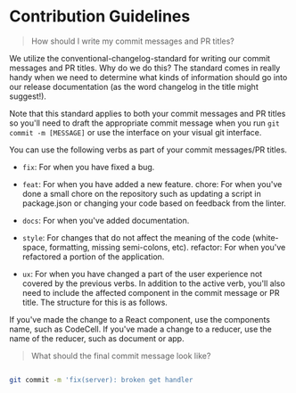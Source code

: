 # Contribution Guidelines

> How should I write my commit messages and PR titles?

We utilize the conventional-changelog-standard for writing our commit messages and PR titles. Why do we do this? The standard comes in really handy when we need to determine what kinds of information should go into our release documentation (as the word changelog in the title might suggest!).

Note that this standard applies to both your commit messages and PR titles so you'll need to draft the appropriate commit message when you run `git commit -m [MESSAGE]` or use the interface on your visual git interface.

You can use the following verbs as part of your commit messages/PR titles.

* `fix`: For when you have fixed a bug.

* `feat`: For when you have added a new feature.
chore: For when you've done a small chore on the repository such as updating a script in package.json or changing your code based on feedback from the linter.

* `docs`: For when you've added documentation.

* `style`: For changes that do not affect the meaning of the code (white-space, formatting, missing semi-colons, etc). refactor: For when you've refactored a portion of the application.

* `ux`: For when you have changed a part of the user experience not covered by the previous verbs. In addition to the active verb, you'll also need to include the affected component in the commit message or PR title. The structure for this is as follows.

If you've made the change to a React component, use the components name, such as CodeCell. If you've made a change to a reducer, use the name of the reducer, such as document or app.

> What should the final commit message look like?

```sh

git commit -m 'fix(server): broken get handler

```
